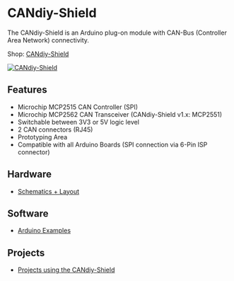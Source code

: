 # CANdiy-Shield
The CANdiy-Shield is an Arduino plug-on module with CAN-Bus (Controller Area Network) connectivity.

Shop: [CANdiy-Shield](http://www.watterott.com/en/Arduino-CANdiy-Shield)

[![CANdiy-Shield](https://raw.github.com/watterott/CANdiy-Shield/master/pcb/CANdiy-Shield_v13.jpg)](http://www.watterott.com/en/Arduino-CANdiy-Shield)


## Features
* Microchip MCP2515 CAN Controller (SPI)
* Microchip MCP2562 CAN Transceiver (CANdiy-Shield v1.x: MCP2551)
* Switchable between 3V3 or 5V logic level
* 2 CAN connectors (RJ45)
* Prototyping Area
* Compatible with all Arduino Boards (SPI connection via 6-Pin ISP connector)


## Hardware
* [Schematics + Layout](https://github.com/watterott/CANdiy-Shield/tree/master/pcb)


## Software
* [Arduino Examples](https://github.com/watterott/Arduino-Libs)


## Projects
* [Projects using the CANdiy-Shield](https://github.com/watterott/CANdiy-Shield/blob/master/Projects.md)
